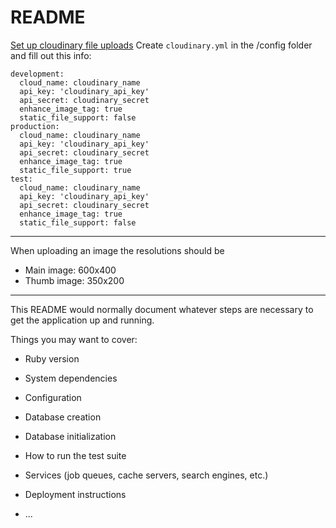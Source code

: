 # README

[Set up cloudinary file uploads](https://cloudinary.com/documentation/rails_integration)
Create `cloudinary.yml` in the /config folder and fill out this info:

```
development:
  cloud_name: cloudinary_name
  api_key: 'cloudinary_api_key'
  api_secret: cloudinary_secret
  enhance_image_tag: true
  static_file_support: false
production:
  cloud_name: cloudinary_name
  api_key: 'cloudinary_api_key'
  api_secret: cloudinary_secret
  enhance_image_tag: true
  static_file_support: true
test:
  cloud_name: cloudinary_name
  api_key: 'cloudinary_api_key'
  api_secret: cloudinary_secret
  enhance_image_tag: true
  static_file_support: false
```

---

When uploading an image the resolutions should be

- Main image: 600x400
- Thumb image: 350x200

---

This README would normally document whatever steps are necessary to get the
application up and running.

Things you may want to cover:

- Ruby version

- System dependencies

- Configuration

- Database creation

- Database initialization

- How to run the test suite

- Services (job queues, cache servers, search engines, etc.)

- Deployment instructions

- ...
